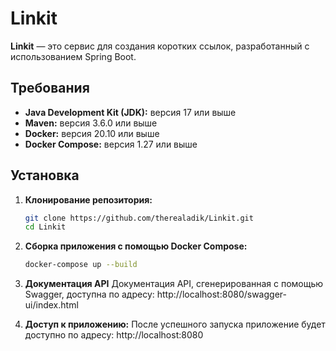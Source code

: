 # Linkit

**Linkit** — это сервис для создания коротких ссылок, разработанный с использованием Spring Boot.

## Требования

- **Java Development Kit (JDK):** версия 17 или выше
- **Maven:** версия 3.6.0 или выше
- **Docker:** версия 20.10 или выше
- **Docker Compose:** версия 1.27 или выше

## Установка

1. **Клонирование репозитория:**

   ```bash
   git clone https://github.com/therealadik/Linkit.git
   cd Linkit

2. **Сборка приложения с помощью Docker Compose:**
   ```bash
   docker-compose up --build

3. **Документация API**
   Документация API, сгенерированная с помощью Swagger, доступна по адресу: http://localhost:8080/swagger-ui/index.html

4. **Доступ к приложению:**
   После успешного запуска приложение будет доступно по адресу: http://localhost:8080
